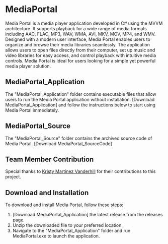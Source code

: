 # MediaPortal

Media Portal is a media player application developed in C# using the MVVM architecture. It supports playback for a wide range of media formats including AAC, FLAC, MP3, WAV, WMA, AVI, MKV, MOV, MP4, and WMV. Designed with a modern user interface, Media Portal enables users to organize and browse their media libraries seamlessly. The application allows users to open files directly from their computer, set up music and video libraries for easy access, and control playback with intuitive media controls. Media Portal is ideal for users looking for a simple yet powerful media player solution.

## MediaPortal_Application

The "MediaPortal_Application" folder contains executable files that allow users to run the Media Portal application without installation. [Download MediaPortal_Application] and follow the instructions below to start using Media Portal immediately.

## MediaPortal_Source

The "MediaPortal_Source" folder contains the archived source code of Media Portal. [Download MediaPortal_SourceCode]

## Team Member Contribution

Special thanks to [Kristy Martinez Vanderhill](https://github.com/KVanderhill) for their contributions to this project.

## Download and Installation

To download and install Media Portal, follow these steps:
1. [Download MediaPortal_Application] the latest release from the releases page.
2. Unzip the downloaded file to your preferred location.
3. Navigate to the "MediaPortal_Application" folder and run MediaPortal.exe to launch the application.
